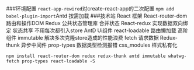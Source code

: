 ###环境配置
    ``react-app-rewired``对create-react-app的二次配置
    ``npm add babel-plugin-import``Antd 按需加载
###技术站
    React 框架
    React-router-dom 路由和操作DOM
    Redux 公共状态管理库 合并状态
    React-redux 实现数据双向绑定 状态共享 不用每次都引入store
    AntD Ui组件
    react-loadable 路由懒加载
    高阶组件
    immutable 解决多次克隆store造成的性能浪费
    fetch 请求数据
    Redux-thunk 异步中间件
    prop-types 数据类型检测报错
    css_modules 样式私有化

    npm install react-router-dom redux redux-thunk antd immutable whatwg-fetch prop-types react-loadable -S

